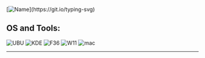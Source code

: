 [![Name](https://readme-typing-svg.demolab.com?font=Consolas&size=35&pause=1000&color=E800F7&width=435&lines=Hi%2C+I'm+MrHomebrew!)](https://git.io/typing-svg)

## OS and Tools:
![UBU](https://img.shields.io/badge/OS-Ubuntu-darkorange?style=flat-square&logo=ubuntu)
![KDE](https://img.shields.io/badge/OS-KDE-blue?style=flat-square&logo=kde)
![F36](https://img.shields.io/badge/OS-Fedora%20KDE%2037-orange?style=flat-square&logo=fedora)
![W11](https://img.shields.io/badge/OS-Windows%2011-blueviolet?style=flat-square&logo=windows11)
![mac](https://img.shields.io/badge/OS-macOS%2013-red?style=flat-square&logo=apple)
<hr>

<!--
**MrHomebrew/MrHomebrew** is a ✨ _special_ ✨ repository because its `README.md` (this file) appears on your GitHub profile.

Here are some ideas to get you started:

- 🔭 I’m currently working on ...
- 🌱 I’m currently learning ...
- 👯 I’m looking to collaborate on ...
- 🤔 I’m looking for help with ...
- 💬 Ask me about ...
- 📫 How to reach me: ...
- 😄 Pronouns: ...
- ⚡ Fun fact: ...
### Hi there 👋
-->
